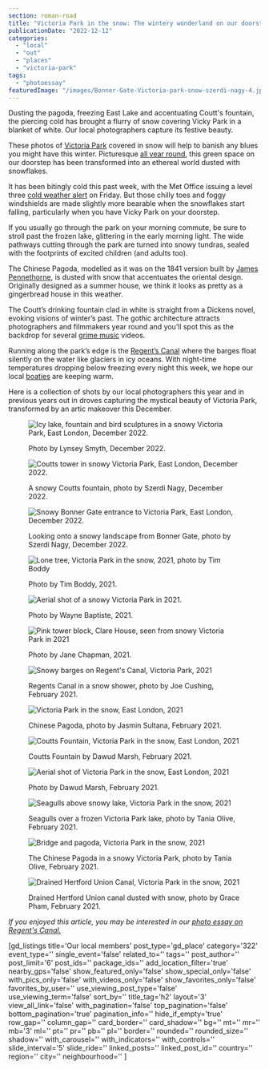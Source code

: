 ```yaml
---
section: roman-road
title: "Victoria Park in the snow: The wintery wonderland on our doorstep [photoessay]"
publicationDate: "2022-12-12"
categories: 
  - "local"
  - "out"
  - "places"
  - "victoria-park"
tags: 
  - "photoessay"
featuredImage: "/images/Bonner-Gate-Victoria-park-snow-szerdi-nagy-4.jpg"
---
```


Dusting the pagoda, freezing East Lake and accentuating Coutt's fountain, the piercing cold has brought a flurry of snow covering Vicky Park in a blanket of white. Our local photographers capture its festive beauty.

These photos of [Victoria Park](https://romanroadlondon.com/victoria-park-east-london-bow/) covered in snow will help to banish any blues you might have this winter. Picturesque [all year round](https://romanroadlondon.com/victoria-park-autumn-photoessay/), this green space on our doorstep has been transformed into an ethereal world dusted with snowflakes.

It has been bitingly cold this past week, with the Met Office issuing a level three [cold weather alert](https://www.metoffice.gov.uk/public/weather/cold-weather-alert/?tab=coldWeatherAlert&season=normal) on Friday. But those chilly toes and foggy windshields are made slightly more bearable when the snowflakes start falling, particularly when you have Vicky Park on your doorstep. 

If you usually go through the park on your morning commute, be sure to stroll past the frozen lake, glittering in the early morning light. The wide pathways cutting through the park are turned into snowy tundras, sealed with the footprints of excited children (and adults too).  

The Chinese Pagoda, modelled as it was on the 1841 version built by [James Pennethorne](https://romanroadlondon.com/james-pennethorne-victoria-park-landscape-architect/), is dusted with snow that accentuates the oriental design. Originally designed as a summer house, we think it looks as pretty as a gingerbread house in this weather. 

The Coutt’s drinking fountain clad in white is straight from a Dickens novel, evoking visions of winter’s past. The gothic architecture attracts photographers and filmmakers year round and you’ll spot this as the backdrop for several [grime music](https://romanroadlondon.com/rhythm-division-grime-record-shop-bow/) videos.

Running along the park’s edge is the [Regent’s Canal](https://romanroadlondon.com/history-regents-canal-200-year-anniversary/) where the barges float silently on the water like glaciers in icy oceans. With night-time temperatures dropping below freezing every night this week, we hope our local [boaties](https://romanroadlondon.com/regents-canal-boat-window-photos-rose-palmer/) are keeping warm. 

Here is a collection of shots by our local photographers this year and in previous years out in droves capturing the mystical beauty of Victoria Park, transformed by an artic makeover this December.

<figure>

![Icy lake, fountain and bird sculptures in a snowy Victoria Park, East London, December 2022.](/images/Lake-foundation-Victoria-Park-snow-photos-Lynsey-Smyth-1024x683.jpg)

<figcaption>

Photo by Lynsey Smyth, December 2022.

</figcaption>

</figure>

<figure>

![Coutts tower in snowy Victoria Park, East London, December 2022.](/images/Coutts-fountain-Victoria-park-snow-photos-Szerdi-Nagy-1024x682.jpg)

<figcaption>

A snowy Coutts fountain, photo by Szerdi Nagy, December 2022.

</figcaption>

</figure>

<figure>

![Snowy Bonner Gate entrance to Victoria Park, East London, December 2022.](/images/Bonner-Gate-Victoria-park-snow-szerdi-nagy-4-1024x683.jpg)

<figcaption>

Looking onto a snowy landscape from Bonner Gate, photo by Szerdi Nagy, December 2022.

</figcaption>

</figure>

<figure>

![Lone tree, Victoria Park in the snow, 2021, photo by Tim Boddy](/images/Victoria-Park-Snow-2021-Lone-Tree-Tim-Boddy-1024x683.jpg)

<figcaption>

Photo by Tim Boddy, 2021.

</figcaption>

</figure>

<figure>

![Aerial shot of a snowy Victoria Park in 2021.](/images/Victoria-Park-snow-2021-Wayne-Baptiste-1024x683.jpg)

<figcaption>

Photo by Wayne Baptiste, 2021.

</figcaption>

</figure>

<figure>

![Pink tower block, Clare House, seen from snowy Victoria Park in 2021](/images/Victoria-Park-snow-2021-Jane-Chapman.jpg)

<figcaption>

Photo by Jane Chapman, 2021.

</figcaption>

</figure>

<figure>

![Snowy barges on Regent's Canal, Victoria Park, 2021](/images/Victoria-Park-snow-2021-Joe-Cushing-1024x683.jpg)

<figcaption>

Regents Canal in a snow shower, photo by Joe Cushing, February 2021.

</figcaption>

</figure>

<figure>

![Victoria Park in the snow, East London, 2021](/images/Victoria-Park-snow-Jasmin-Sultana-2.jpg)

<figcaption>

Chinese Pagoda, photo by Jasmin Sultana, February 2021.

</figcaption>

</figure>

<figure>

![Coutts Fountain, Victoria Park in the snow, East London, 2021](/images/Victoria-Park-snow-2021-Dawud-Marsh-5.jpg)

<figcaption>

Coutts Fountain by Dawud Marsh, February 2021.

</figcaption>

</figure>

<figure>

![Aerial shot of Victoria Park in the snow, East London, 2021](/images/Victoria-Park-snow-2021-Dawud-Marsh-1-1024x683.jpg)

<figcaption>

Photo by Dawud Marsh, February 2021.

</figcaption>

</figure>

<figure>

![Seagulls above snowy lake, Victoria Park in the snow, 2021](/images/Victoria-Park-Snow-2021-Tania-Olive-2-1024x683.jpg)

<figcaption>

Seagulls over a frozen Victoria Park lake, photo by Tania Olive, February 2021.

</figcaption>

</figure>

<figure>

![Bridge and pagoda, Victoria Park in the snow, 2021](/images/Victoria-Park-Snow-2021-Tania-Olive-1-1024x683.jpg)

<figcaption>

The Chinese Pagoda in a snowy Victoria Park, photo by Tania Olive, February 2021.

</figcaption>

</figure>

<figure>

![Drained Hertford Union Canal, Victoria Park in the snow, 2021](/images/Victoria-Park-Snow-2021-Grace-Pham.jpg)

<figcaption>

Drained Hertford Union canal dusted with snow, photo by Grace Pham, February 2021.

</figcaption>

</figure>

_If you enjoyed this article, you may be interested in our [photo essay on Regent's Canal.](https://romanroadlondon.com/boat-life-regents-canal-photoessay/)_

\[gd\_listings title='Our local members' post\_type='gd\_place' category='322' event\_type='' single\_event='false' related\_to='' tags='' post\_author='' post\_limit='6' post\_ids='' package\_ids='' add\_location\_filter='true' nearby\_gps='false' show\_featured\_only='false' show\_special\_only='false' with\_pics\_only='false' with\_videos\_only='false' show\_favorites\_only='false' favorites\_by\_user='' use\_viewing\_post\_type='false' use\_viewing\_term='false' sort\_by='' title\_tag='h2' layout='3' view\_all\_link='false' with\_pagination='false' top\_pagination='false' bottom\_pagination='true' pagination\_info='' hide\_if\_empty='true' row\_gap='' column\_gap='' card\_border='' card\_shadow='' bg='' mt='' mr='' mb='3' ml='' pt='' pr='' pb='' pl='' border='' rounded='' rounded\_size='' shadow='' with\_carousel='' with\_indicators='' with\_controls='' slide\_interval='5' slide\_ride='' linked\_posts='' linked\_post\_id='' country='' region='' city='' neighbourhood='' \]
